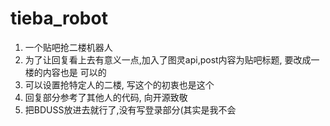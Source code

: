 # tieba_robot
1. 一个贴吧抢二楼机器人
2. 为了让回复看上去有意义一点,加入了图灵api,post内容为贴吧标题, 要改成一楼的内容也是 可以的
3. 可以设置抢特定人的二楼, 写这个的初衷也是这个
4. 回复部分参考了其他人的代码, 向开源致敬
5. 把BDUSS放进去就行了,没有写登录部分(其实是我不会
